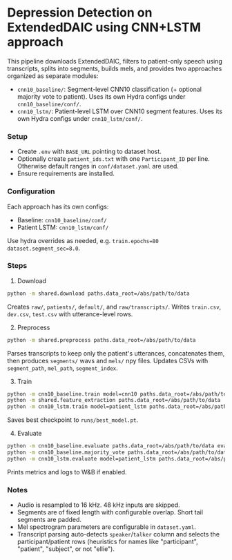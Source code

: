 # Depression Detection on ExtendedDAIC using CNN+LSTM approach

This pipeline downloads ExtendedDAIC, filters to patient-only speech using transcripts, splits into segments, builds mels, and provides two approaches organized as separate modules:
- `cnn10_baseline/`: Segment-level CNN10 classification (+ optional majority vote to patient). Uses its own Hydra configs under `cnn10_baseline/conf/`.
- `cnn10_lstm/`: Patient-level LSTM over CNN10 segment features. Uses its own Hydra configs under `cnn10_lstm/conf/`.

### Setup
- Create `.env` with `BASE_URL` pointing to dataset host.
- Optionally create `patient_ids.txt` with one `Participant_ID` per line. Otherwise default ranges in `conf/dataset.yaml` are used.
- Ensure requirements are installed.

### Configuration
Each approach has its own configs:
- Baseline: `cnn10_baseline/conf/`
- Patient LSTM: `cnn10_lstm/conf/`

Use hydra overrides as needed, e.g. `train.epochs=80 dataset.segment_sec=8.0`.

### Steps
1) Download
```bash
python -m shared.download paths.data_root=/abs/path/to/data
```
Creates `raw/`, `patients/`, `default/`, and `raw/transcripts/`. Writes `train.csv`, `dev.csv`, `test.csv` with utterance-level rows.

2) Preprocess
```bash
python -m shared.preprocess paths.data_root=/abs/path/to/data
```
Parses transcripts to keep only the patient's utterances, concatenates them, then produces `segments/` wavs and `mels/` npy files. Updates CSVs with `segment_path`, `mel_path`, `segment_index`.

3) Train
```bash
python -m cnn10_baseline.train model=cnn10 paths.data_root=/abs/path/to/data
python -m shared.feature_extraction paths.data_root=/abs/path/to/data
python -m cnn10_lstm.train model=patient_lstm paths.data_root=/abs/path/to/data
```
Saves best checkpoint to `runs/best_model.pt`.

4) Evaluate
```bash
python -m cnn10_baseline.evaluate paths.data_root=/abs/path/to/data eval.ckpt_path=/path/to/cnn10_best.pt
python -m cnn10_baseline.majority_vote paths.data_root=/abs/path/to/data
python -m cnn10_lstm.evaluate model=patient_lstm paths.data_root=/abs/path/to/data eval.ckpt_path=/path/to/patient_lstm_best.pt
```
Prints metrics and logs to W&B if enabled.

### Notes
- Audio is resampled to 16 kHz. 48 kHz inputs are skipped.
- Segments are of fixed length with configurable overlap. Short tail segments are padded.
- Mel spectrogram parameters are configurable in `dataset.yaml`.
- Transcript parsing auto-detects `speaker`/`talker` column and selects the participant/patient rows (heuristics for names like "participant", "patient", "subject", or not "ellie").


